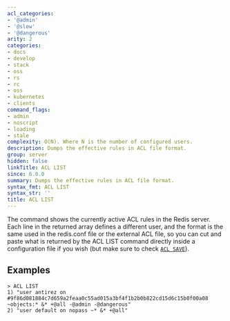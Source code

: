 ```yaml
---
acl_categories:
- '@admin'
- '@slow'
- '@dangerous'
arity: 2
categories:
- docs
- develop
- stack
- oss
- rs
- rc
- oss
- kubernetes
- clients
command_flags:
- admin
- noscript
- loading
- stale
complexity: O(N). Where N is the number of configured users.
description: Dumps the effective rules in ACL file format.
group: server
hidden: false
linkTitle: ACL LIST
since: 6.0.0
summary: Dumps the effective rules in ACL file format.
syntax_fmt: ACL LIST
syntax_str: ''
title: ACL LIST
---
```

The command shows the currently active ACL rules in the Redis server. Each
line in the returned array defines a different user, and the format is the
same used in the redis.conf file or the external ACL file, so you can
cut and paste what is returned by the ACL LIST command directly inside a
configuration file if you wish (but make sure to check [`ACL SAVE`](/commands/acl-save)).

## Examples

```
> ACL LIST
1) "user antirez on #9f86d081884c7d659a2feaa0c55ad015a3bf4f1b2b0b822cd15d6c15b0f00a08 ~objects:* &* +@all -@admin -@dangerous"
2) "user default on nopass ~* &* +@all"
```

